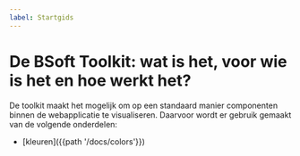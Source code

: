 ```yaml
---
label: Startgids
---
```

# De BSoft Toolkit: wat is het, voor wie is het en hoe werkt het?
De toolkit maakt het mogelijk om op een standaard manier componenten
binnen de webapplicatie te visualiseren.
Daarvoor wordt er gebruik gemaakt van de volgende onderdelen:
- [kleuren]({{path '/docs/colors'}})
